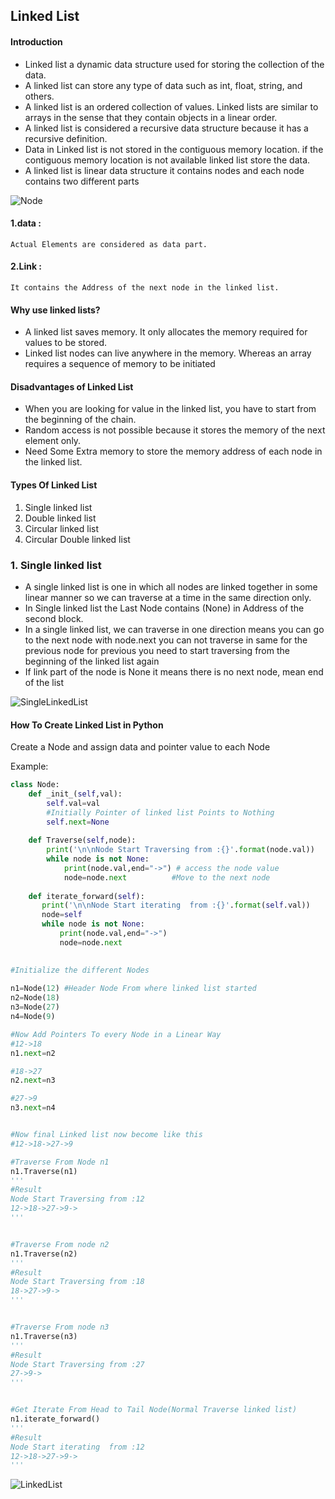 ## Linked List

#### Introduction
- Linked list a dynamic data structure used for storing the collection of the data.
- A linked list can store any type of data such as int, float, string, and others.
- A linked list is an ordered collection of values. Linked lists are similar to arrays in the sense that they contain objects in a linear order.
- A linked list is considered a recursive data structure because it has a recursive definition.
- Data in Linked list is not stored in the contiguous memory location. if the contiguous memory location is not available linked list store the data.
- A linked list is linear data structure it contains nodes and each node contains two different parts


![Node](https://github.com/chavarera/PythonScript/blob/master/DataStructureAndAlgorithm/sinplenode.png)
#### 1.data :
    Actual Elements are considered as data part.
#### 2.Link :
    It contains the Address of the next node in the linked list.


#### Why use linked lists?
- A linked list saves memory. It only allocates the memory required for values to be stored.
- Linked list nodes can live anywhere in the memory. Whereas an array requires a sequence of memory to be initiated

#### Disadvantages of Linked List
- When you are looking for value in the linked list, you have to start from the beginning of the chain.
- Random access is not possible because it stores the memory of the next element only.
- Need Some Extra memory to store the memory address of each node in the linked list.

#### Types Of Linked List
1. Single linked list
2. Double linked list
3. Circular linked list
4. Circular Double linked list

### 1. Single linked list
- A single linked list is one in which all nodes are linked together in some linear manner so we can traverse at a time in the same direction only.
- In Single linked list the Last Node contains (None) in Address of the second block.
- In a single linked list, we can traverse in one direction means you can go to the next node with
 node.next you can not traverse in same  for the previous  node for previous you need to start traversing from the beginning of the linked list again
- If link part of the node is None it means there is no next node, mean end of the list

![SingleLinkedList](https://github.com/chavarera/PythonScript/blob/master/DataStructureAndAlgorithm/llist.png)

#### How To Create Linked List in Python
Create a Node and assign data and pointer value to each Node

Example:
```python
class Node:
    def _init_(self,val):
        self.val=val
        #Initially Pointer of linked list Points to Nothing
        self.next=None
        
    def Traverse(self,node):
        print('\n\nNode Start Traversing from :{}'.format(node.val))
        while node is not None:
            print(node.val,end="->") # access the node value
            node=node.next          #Move to the next node
            
    def iterate_forward(self):
       print('\n\nNode Start iterating  from :{}'.format(self.val))
       node=self
       while node is not None:
           print(node.val,end="->")
           node=node.next

           
#Initialize the different Nodes
        
n1=Node(12) #Header Node From where linked list started
n2=Node(18)
n3=Node(27)
n4=Node(9)

#Now Add Pointers To every Node in a Linear Way
#12->18
n1.next=n2

#18->27
n2.next=n3

#27->9
n3.next=n4


#Now final Linked list now become like this
#12->18->27->9

#Traverse From Node n1
n1.Traverse(n1)
'''
#Result
Node Start Traversing from :12
12->18->27->9->
'''


#Traverse From node n2
n1.Traverse(n2)
'''
#Result
Node Start Traversing from :18
18->27->9->
'''


#Traverse From node n3
n1.Traverse(n3)
'''
#Result
Node Start Traversing from :27
27->9->
'''


#Get Iterate From Head to Tail Node(Normal Traverse linked list)
n1.iterate_forward()
'''
#Result
Node Start iterating  from :12
12->18->27->9->
'''
```

![LinkedList](https://github.com/chavarera/PythonScript/blob/master/DataStructureAndAlgorithm/llis2t.png)
